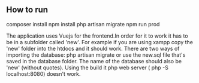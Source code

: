 


## How to run

composer install
npm install
php artisan migrate
npm run prod


The application uses Vuejs for the frontend.In order for it to work it has to be in a subfolder called 'new'.
For example if you are using xampp copy the 'new' folder into the htdocs and it should work.
There are two ways of importing the database: php artisan migrate or use the new.sql file that's saved in the database folder.
The name of the database should also be 'new' (without quotes).
Using the build it php web server ( php -S localhost:8080) doesn't work.
